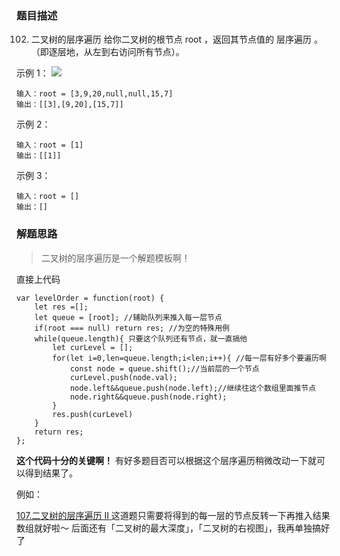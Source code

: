 ### 题目描述
102. 二叉树的层序遍历
给你二叉树的根节点 root ，返回其节点值的 层序遍历 。 （即逐层地，从左到右访问所有节点）。

 
示例 1：
![](https://assets.leetcode.com/uploads/2021/02/19/tree1.jpg)

```
输入：root = [3,9,20,null,null,15,7]
输出：[[3],[9,20],[15,7]]
```
示例 2：
```
输入：root = [1]
输出：[[1]]
```
示例 3：
```
输入：root = []
输出：[]
```

### 解题思路

> 二叉树的层序遍历是一个解题模板啊！

直接上代码
```
var levelOrder = function(root) {
    let res =[];
    let queue = [root]; //辅助队列来推入每一层节点
    if(root === null) return res; //为空的特殊用例
    while(queue.length){ 只要这个队列还有节点，就一直搞他
        let curLevel = [];
        for(let i=0,len=queue.length;i<len;i++){ //每一层有好多个要遍历啊
            const node = queue.shift();//当前层的一个节点
            curLevel.push(node.val);
            node.left&&queue.push(node.left);//继续往这个数组里面推节点
            node.right&&queue.push(node.right);
        }
        res.push(curLevel)
    }
    return res;
};
```
**这个代码十分的关键啊！**
有好多题目否可以根据这个层序遍历稍微改动一下就可以得到结果了。

例如：

[107.二叉树的层序遍历 II ](https://leetcode-cn.com/problems/binary-tree-level-order-traversal-ii/)
这道题只需要将得到的每一层的节点反转一下再推入结果数组就好啦～
后面还有「二叉树的最大深度」，「二叉树的右视图」，我再单独搞好了

